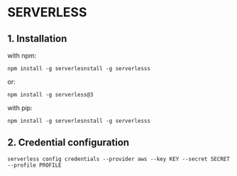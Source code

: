 # SERVERLESS

## 1. Installation
with npm:
```
npm install -g serverlesnstall -g serverlesss
```
or:
```
npm install -g serverless@3
```

with pip:
```
npm install -g serverlesnstall -g serverlesss
```
## 2. Credential configuration
```
serverless config credentials --provider aws --key KEY --secret SECRET --profile PROFILE
```
